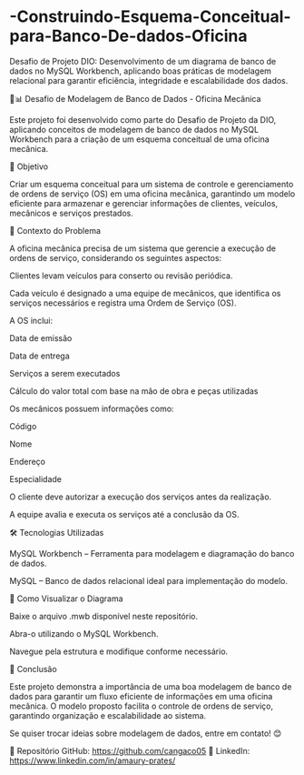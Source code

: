 # -Construindo-Esquema-Conceitual-para-Banco-De-dados-Oficina
Desafio de Projeto DIO: Desenvolvimento de um diagrama de banco de dados no MySQL Workbench, aplicando boas práticas de modelagem relacional para garantir eficiência, integridade e escalabilidade dos dados. 

🚗📊 Desafio de Modelagem de Banco de Dados - Oficina Mecânica

Este projeto foi desenvolvido como parte do Desafio de Projeto da DIO, aplicando conceitos de modelagem de banco de dados no MySQL Workbench para a criação de um esquema conceitual de uma oficina mecânica.

🎯 Objetivo

Criar um esquema conceitual para um sistema de controle e gerenciamento de ordens de serviço (OS) em uma oficina mecânica, garantindo um modelo eficiente para armazenar e gerenciar informações de clientes, veículos, mecânicos e serviços prestados.

📖 Contexto do Problema

A oficina mecânica precisa de um sistema que gerencie a execução de ordens de serviço, considerando os seguintes aspectos:

Clientes levam veículos para conserto ou revisão periódica.

Cada veículo é designado a uma equipe de mecânicos, que identifica os serviços necessários e registra uma Ordem de Serviço (OS).

A OS inclui:

Data de emissão

Data de entrega

Serviços a serem executados

Cálculo do valor total com base na mão de obra e peças utilizadas

Os mecânicos possuem informações como:

Código

Nome

Endereço

Especialidade

O cliente deve autorizar a execução dos serviços antes da realização.

A equipe avalia e executa os serviços até a conclusão da OS.

🛠️ Tecnologias Utilizadas

MySQL Workbench – Ferramenta para modelagem e diagramação do banco de dados.

MySQL – Banco de dados relacional ideal para implementação do modelo.

📌 Como Visualizar o Diagrama

Baixe o arquivo .mwb disponível neste repositório.

Abra-o utilizando o MySQL Workbench.

Navegue pela estrutura e modifique conforme necessário.

🚀 Conclusão

Este projeto demonstra a importância de uma boa modelagem de banco de dados para garantir um fluxo eficiente de informações em uma oficina mecânica. O modelo proposto facilita o controle de ordens de serviço, garantindo organização e escalabilidade ao sistema.

Se quiser trocar ideias sobre modelagem de dados, entre em contato! 😊

📂 Repositório GitHub: https://github.com/cangaco05  💼 LinkedIn: https://www.linkedin.com/in/amaury-prates/
